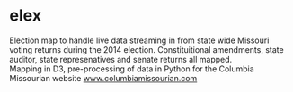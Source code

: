 # elex
Election map to handle live data streaming in from state wide Missouri voting returns during the 2014 election. Constituitional amendments, state auditor, state represenatives and senate returns all mapped.  
Mapping in D3, pre-processing of data in Python for the Columbia Missourian website www.columbiamissourian.com
